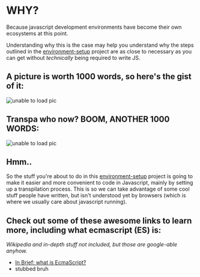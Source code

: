 # WHY?


Because javascript development environments have become their own ecosystems at this point.

Understanding why this is the case may help you understand why the steps outlined in the [environment-setup](https://github.com/Hypaethral/javascript-projects/blob/master/environment-setup/environment-setup.md) project are as close to 
necessary as you can get without *technically* being required to write JS.

## A picture is worth 1000 words, so here's the gist of it:

![unable to load pic](https://github.com/Hypaethral/javascript-projects/blob/master/environment-setup/images/transpile_one.png "Programmers are the worst")


## Transpa who now?  BOOM, ANOTHER 1000 WORDS:

![unable to load pic](https://github.com/Hypaethral/javascript-projects/blob/master/environment-setup/images/transpile_two.png "I don't even know what browsers see in that stuff, it looks like shit to me")


## Hmm.. 

So the stuff you're about to do in this [environment-setup](https://github.com/Hypaethral/javascript-projects/blob/master/environment-setup/environment-setup.md) project is going to make it easier and more convenient to code in Javascript,
mainly by setting up a transpilation process.  This is so we can take advantage of some cool stuff people have written, but isn't understood yet by browsers (which is where we usually care about javascript running).



## Check out some of these awesome links to learn more, including what ecmascript (ES) is:
*Wikipedia and in-depth stuff not included, but those are google-able anyhow.*

* [In Brief: what is EcmaScript?](http://stackoverflow.com/a/4269188/4206756)
* stubbed bruh
